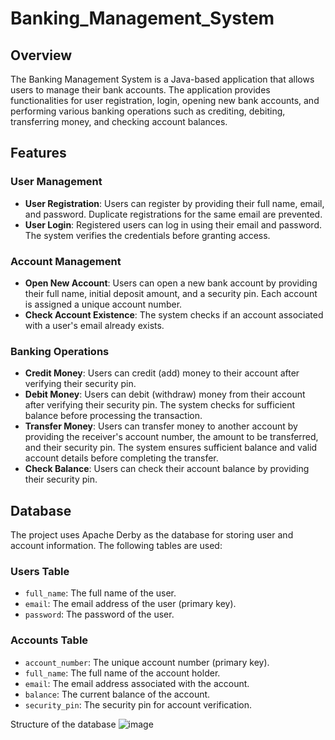 # Banking_Management_System
## Overview

The Banking Management System is a Java-based application that allows users to manage their bank accounts. The application provides functionalities for user registration, login, opening new bank accounts, and performing various banking operations such as crediting, debiting, transferring money, and checking account balances.

## Features

### User Management
- **User Registration**: Users can register by providing their full name, email, and password. Duplicate registrations for the same email are prevented.
- **User Login**: Registered users can log in using their email and password. The system verifies the credentials before granting access.

### Account Management
- **Open New Account**: Users can open a new bank account by providing their full name, initial deposit amount, and a security pin. Each account is assigned a unique account number.
- **Check Account Existence**: The system checks if an account associated with a user's email already exists.

### Banking Operations
- **Credit Money**: Users can credit (add) money to their account after verifying their security pin.
- **Debit Money**: Users can debit (withdraw) money from their account after verifying their security pin. The system checks for sufficient balance before processing the transaction.
- **Transfer Money**: Users can transfer money to another account by providing the receiver's account number, the amount to be transferred, and their security pin. The system ensures sufficient balance and valid account details before completing the transfer.
- **Check Balance**: Users can check their account balance by providing their security pin.

## Database

The project uses Apache Derby as the database for storing user and account information. The following tables are used:

### Users Table
- `full_name`: The full name of the user.
- `email`: The email address of the user (primary key).
- `password`: The password of the user.

### Accounts Table
- `account_number`: The unique account number (primary key).
- `full_name`: The full name of the account holder.
- `email`: The email address associated with the account.
- `balance`: The current balance of the account.
- `security_pin`: The security pin for account verification.




Structure of the database
![image](https://github.com/user-attachments/assets/719001e7-3d92-485b-b0b2-fee09b0c8eb1)
